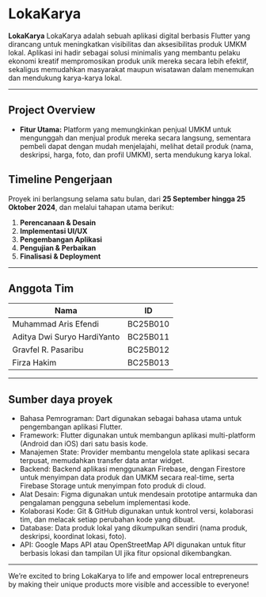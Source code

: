# LokaKarya

**LokaKarya** LokaKarya adalah sebuah aplikasi digital berbasis Flutter yang dirancang untuk meningkatkan visibilitas dan aksesibilitas produk UMKM lokal. Aplikasi ini hadir sebagai solusi minimalis yang membantu pelaku ekonomi kreatif mempromosikan produk unik mereka secara lebih efektif, sekaligus memudahkan masyarakat maupun wisatawan dalam menemukan dan mendukung karya-karya lokal.

---

## Project Overview

- **Fitur Utama:** Platform yang memungkinkan penjual UMKM untuk mengunggah dan menjual produk mereka secara langsung, sementara pembeli dapat dengan mudah menjelajahi, melihat detail produk (nama, deskripsi, harga, foto, dan profil UMKM), serta mendukung karya lokal.

## Timeline Pengerjaan

Proyek ini berlangsung selama satu bulan, dari **25 September hingga 25 Oktober 2024**, dan melalui tahapan utama berikut:
1. **Perencanaan & Desain**
2. **Implementasi UI/UX**
3. **Pengembangan Aplikasi**
4. **Pengujian & Perbaikan**
5. **Finalisasi & Deployment**

---

## Anggota Tim

| Nama                                | ID            |
|-------------------------------------|---------------|
| Muhammad Aris Efendi                | BC25B010      |
| Aditya Dwi Suryo HardiYanto         | BC25B011      |
| Gravfel R. Pasaribu                 | BC25B012      |
| Firza Hakim                         | BC25B013      |

---

## Sumber daya proyek

- Bahasa Pemrograman: Dart digunakan sebagai bahasa utama untuk pengembangan aplikasi Flutter.
- Framework: Flutter digunakan untuk membangun aplikasi multi-platform (Android dan iOS) dari satu basis kode.
- Manajemen State: Provider membantu mengelola state aplikasi secara terpusat, memudahkan transfer data antar widget.
- Backend: Backend aplikasi menggunakan Firebase, dengan Firestore untuk menyimpan data produk dan UMKM secara real-time, serta Firebase Storage untuk menyimpan foto produk di cloud.
- Alat Desain: Figma digunakan untuk mendesain prototipe antarmuka dan pengalaman pengguna sebelum implementasi kode.
- Kolaborasi Kode: Git & GitHub digunakan untuk kontrol versi, kolaborasi tim, dan melacak setiap perubahan kode yang dibuat.
- Database: Data produk lokal yang dikumpulkan sendiri (nama produk, deskripsi, koordinat lokasi, foto).
- API: Google Maps API atau OpenStreetMap API digunakan untuk fitur berbasis lokasi dan tampilan UI jika fitur opsional dikembangkan.

---

We’re excited to bring LokaKarya to life and empower local entrepreneurs by making their unique products more visible and accessible to everyone!
